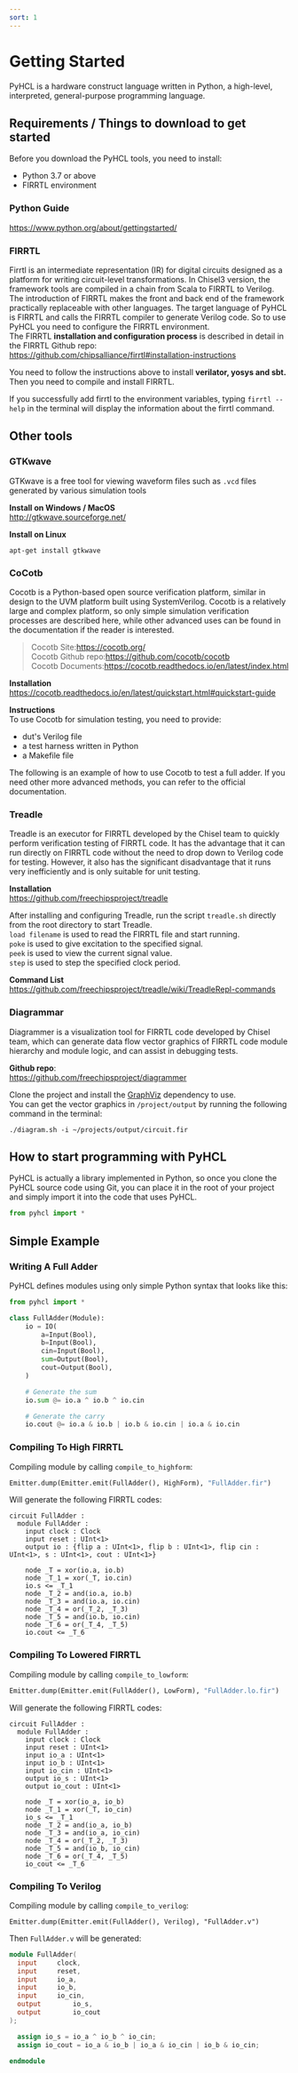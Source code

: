 ```yaml
---
sort: 1
---
```

# Getting Started

PyHCL is a hardware construct language written in Python, a high-level, interpreted, general-purpose programming language. 

## Requirements / Things to download to get started

Before you download the PyHCL tools, you need to install:
* Python 3.7 or above
* FIRRTL environment

### Python Guide

<https://www.python.org/about/gettingstarted/>

### FIRRTL
Firrtl is an intermediate representation (IR) for digital circuits designed as a platform for writing circuit-level transformations. In Chisel3 version, the framework tools are compiled in a chain from Scala to FIRRTL to Verilog. The introduction of FIRRTL makes the front and back end of the framework practically replaceable with other languages. The target language of PyHCL is FIRRTL and calls the FIRRTL compiler to generate Verilog code. So to use PyHCL you need to configure the FIRRTL environment. \
The FIRRTL **installation and configuration process** is described in detail in the FIRRTL Github repo: \
<https://github.com/chipsalliance/firrtl#installation-instructions>

You need to follow the instructions above to install **verilator, yosys and sbt.** Then you need to compile and install FIRRTL.

If you successfully add firrtl to the environment variables, typing `firrtl --help` in the terminal will display the information about the firrtl command.

## Other tools
### GTKwave
GTKwave is a free tool for viewing waveform files such as `.vcd` files generated by various simulation tools

**Install on Windows / MacOS** \
<http://gtkwave.sourceforge.net/> 

**Install on Linux** 
```
apt-get install gtkwave
```
### CoCotb
Cocotb is a Python-based open source verification platform, similar in design to the UVM platform built using SystemVerilog. Cocotb is a relatively large and complex platform, so only simple simulation verification processes are described here, while other advanced uses can be found in the documentation if the reader is interested.

> Cocotb Site:<https://cocotb.org/> \
> Cocotb Github repo:<https://github.com/cocotb/cocotb> \
> Cocotb Documents:<https://cocotb.readthedocs.io/en/latest/index.html>

**Installation**\
<https://cocotb.readthedocs.io/en/latest/quickstart.html#quickstart-guide>

**Instructions** \
To use Cocotb for simulation testing, you need to provide: 
* dut's Verilog file
* a test harness written in Python
* a Makefile file

The following is an example of how to use Cocotb to test a full adder. If you need other more advanced methods, you can refer to the official documentation.

### Treadle
Treadle is an executor for FIRRTL developed by the Chisel team to quickly perform verification testing of FIRRTL code. It has the advantage that it can run directly on FIRRTL code without the need to drop down to Verilog code for testing. However, it also has the significant disadvantage that it runs very inefficiently and is only suitable for unit testing. 

**Installation** \
<https://github.com/freechipsproject/treadle>

After installing and configuring Treadle, run the script `treadle.sh` directly from the root directory to start Treadle.\
`load filename` is used to read the FIRRTL file and start running. \
`poke` is used to give excitation to the specified signal.\
`peek` is used to view the current signal value. \
`step` is used to step the specified clock period. 

**Command List** \
<https://github.com/freechipsproject/treadle/wiki/TreadleRepl-commands>

### Diagrammar
Diagrammer is a visualization tool for FIRRTL code developed by Chisel team, which can generate data flow vector graphics of FIRRTL code module hierarchy and module logic, and can assist in debugging tests.

**Github repo**: \
<https://github.com/freechipsproject/diagrammer>

Clone the project and install the [GraphViz](https://www.graphviz.org/) dependency to use. \
You can get the vector graphics in `/project/output` by running the following command in the terminal:
``` 
./diagram.sh -i ~/projects/output/circuit.fir
```

## How to start programming with PyHCL
PyHCL is actually a library implemented in Python, so once you clone the PyHCL source code using Git, you can place it in the root of your project and simply import it into the code that uses PyHCL.
```python
from pyhcl import *
```

## Simple Example
### Writing A Full Adder
PyHCL defines modules using only simple Python syntax that looks like this:
```python
from pyhcl import *

class FullAdder(Module):
    io = IO(
        a=Input(Bool),
        b=Input(Bool),
        cin=Input(Bool),
        sum=Output(Bool),
        cout=Output(Bool),
    )

    # Generate the sum
    io.sum @= io.a ^ io.b ^ io.cin

    # Generate the carry
    io.cout @= io.a & io.b | io.b & io.cin | io.a & io.cin
```

### Compiling To High FIRRTL

Compiling module by calling `compile_to_highform`:
```python
Emitter.dump(Emitter.emit(FullAdder(), HighForm), "FullAdder.fir")
```

Will generate the following FIRRTL codes:
```
circuit FullAdder :
  module FullAdder :
    input clock : Clock
    input reset : UInt<1>
    output io : {flip a : UInt<1>, flip b : UInt<1>, flip cin : UInt<1>, s : UInt<1>, cout : UInt<1>}
  
    node _T = xor(io.a, io.b)
    node _T_1 = xor(_T, io.cin)
    io.s <= _T_1
    node _T_2 = and(io.a, io.b)
    node _T_3 = and(io.a, io.cin)
    node _T_4 = or(_T_2, _T_3)
    node _T_5 = and(io.b, io.cin)
    node _T_6 = or(_T_4, _T_5)
    io.cout <= _T_6
```

### Compiling To Lowered FIRRTL

Compiling module by calling `compile_to_lowform`:

```python
Emitter.dump(Emitter.emit(FullAdder(), LowForm), "FullAdder.lo.fir")
```

Will generate the following FIRRTL codes:

```
circuit FullAdder :
  module FullAdder :
    input clock : Clock
    input reset : UInt<1>
    input io_a : UInt<1>
    input io_b : UInt<1>
    input io_cin : UInt<1>
    output io_s : UInt<1>
    output io_cout : UInt<1>
  
    node _T = xor(io_a, io_b)
    node _T_1 = xor(_T, io_cin)
    io_s <= _T_1
    node _T_2 = and(io_a, io_b)
    node _T_3 = and(io_a, io_cin)
    node _T_4 = or(_T_2, _T_3)
    node _T_5 = and(io_b, io_cin)
    node _T_6 = or(_T_4, _T_5)
    io_cout <= _T_6
```

### Compiling To Verilog

Compiling module by calling `compile_to_verilog`:

```shell
Emitter.dump(Emitter.emit(FullAdder(), Verilog), "FullAdder.v")
```

Then `FullAdder.v` will be generated:
```verilog
module FullAdder(
  input		clock,
  input		reset,
  input		io_a,
  input		io_b,
  input		io_cin,
  output		io_s,
  output		io_cout
);

  assign io_s = io_a ^ io_b ^ io_cin;
  assign io_cout = io_a & io_b | io_a & io_cin | io_b & io_cin;
  
endmodule
```

